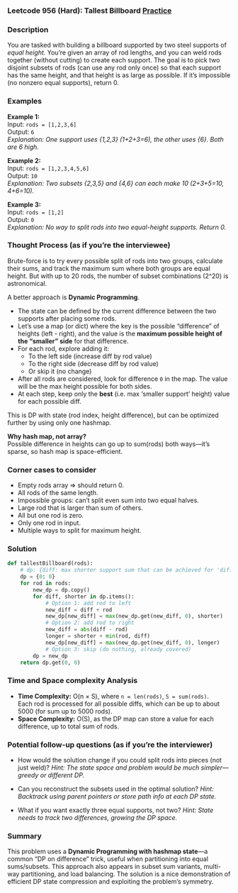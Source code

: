 ### Leetcode 956 (Hard): Tallest Billboard [Practice](https://leetcode.com/problems/tallest-billboard)

### Description  
You are tasked with building a billboard supported by two steel supports of *equal height.* You’re given an array of rod lengths, and you can weld rods together (without cutting) to create each support. The goal is to pick two disjoint subsets of rods (can use any rod only once) so that each support has the same height, and that height is as large as possible. If it’s impossible (no nonzero equal supports), return 0.

### Examples  

**Example 1:**  
Input: `rods = [1,2,3,6]`  
Output: `6`  
*Explanation: One support uses {1,2,3} (1+2+3=6), the other uses {6}. Both are 6 high.*

**Example 2:**  
Input: `rods = [1,2,3,4,5,6]`  
Output: `10`  
*Explanation: Two subsets {2,3,5} and {4,6} can each make 10 (2+3+5=10, 4+6=10).*

**Example 3:**  
Input: `rods = [1,2]`  
Output: `0`  
*Explanation: No way to split rods into two equal-height supports. Return 0.*

### Thought Process (as if you’re the interviewee)  

Brute-force is to try every possible split of rods into two groups, calculate their sums, and track the maximum sum where both groups are equal height. But with up to 20 rods, the number of subset combinations (2^20) is astronomical.

A better approach is **Dynamic Programming**.  

- The state can be defined by the current difference between the two supports after placing some rods.
- Let’s use a map (or dict) where the key is the possible “difference” of heights (left - right), and the value is the **maximum possible height of the “smaller” side** for that difference.
- For each rod, explore adding it:
  - To the left side (increase diff by rod value)
  - To the right side (decrease diff by rod value)
  - Or skip it (no change)
- After all rods are considered, look for difference `0` in the map. The value will be the max height possible for both sides.
- At each step, keep only the **best** (i.e. max ‘smaller support’ height) value for each possible diff.

This is DP with state (rod index, height difference), but can be optimized further by using only one hashmap.

**Why hash map, not array?**  
Possible difference in heights can go up to sum(rods) both ways—it’s sparse, so hash map is space-efficient.

### Corner cases to consider  
- Empty rods array ⇒ should return 0.
- All rods of the same length.
- Impossible groups: can’t split even sum into two equal halves.
- Large rod that is larger than sum of others.
- All but one rod is zero.
- Only one rod in input.
- Multiple ways to split for maximum height.

### Solution

```python
def tallestBillboard(rods):
    # dp: {diff: max shorter support sum that can be achieved for 'diff'}
    dp = {0: 0}
    for rod in rods:
        new_dp = dp.copy()
        for diff, shorter in dp.items():
            # Option 1: add rod to left
            new_diff = diff + rod
            new_dp[new_diff] = max(new_dp.get(new_diff, 0), shorter)
            # Option 2: add rod to right
            new_diff = abs(diff - rod)
            longer = shorter + min(rod, diff)
            new_dp[new_diff] = max(new_dp.get(new_diff, 0), longer)
            # Option 3: skip (do nothing, already covered)
        dp = new_dp
    return dp.get(0, 0)
```

### Time and Space complexity Analysis  

- **Time Complexity:** O(n × S), where `n = len(rods)`, `S = sum(rods)`.  
  Each rod is processed for all possible diffs, which can be up to about 5000 (for sum up to 5000 rods).
- **Space Complexity:** O(S), as the DP map can store a value for each difference, up to total sum of rods.

### Potential follow-up questions (as if you’re the interviewer)  

- How would the solution change if you could split rods into pieces (not just weld)?
  *Hint: The state space and problem would be much simpler—greedy or different DP.*

- Can you reconstruct the subsets used in the optimal solution?
  *Hint: Backtrack using parent pointers or store path info at each DP state.*

- What if you want exactly three equal supports, not two?
  *Hint: State needs to track two differences, growing the DP space.*

### Summary
This problem uses a **Dynamic Programming with hashmap state**—a common “DP on difference” trick, useful when partitioning into equal sums/subsets. This approach also appears in subset sum variants, multi-way partitioning, and load balancing. The solution is a nice demonstration of efficient DP state compression and exploiting the problem’s symmetry.
